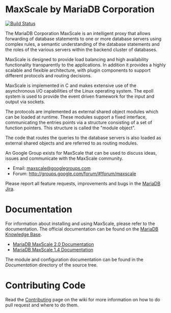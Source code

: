 # MaxScale by MariaDB Corporation

[![Build Status](https://travis-ci.org/mariadb-corporation/MaxScale.svg?branch=develop)](https://travis-ci.org/mariadb-corporation/MaxScale)

The MariaDB Corporation MaxScale is an intelligent proxy that allows
forwarding of database statements to one or more database servers using
complex rules, a semantic understanding of the database statements and the
roles of the various servers within the backend cluster of databases.

MaxScale is designed to provide load balancing and high availability
functionality transparently to the applications. In addition it provides
a highly scalable and flexible architecture, with plugin components to
support different protocols and routing decisions.

MaxScale is implemented in C and makes extensive use of the
asynchronous I/O capabilities of the Linux operating system. The epoll
system is used to provide the event driven framework for the input and
output via sockets.

The protocols are implemented as external shared object modules which
can be loaded at runtime. These modules support a fixed interface,
communicating the entries points via a structure consisting of a set of
function pointers. This structure is called the "module object".

The code that routes the queries to the database servers is also loaded
as external shared objects and are referred to as routing modules.

An Google Group exists for MaxScale that can be used to discuss ideas,
issues and communicate with the MaxScale community.

- Email: maxscale@googlegroups.com
- Forum: http://groups.google.com/forum/#!forum/maxscale

Please report all feature requests, improvements and bugs in the [MariaDB Jira](https://jira.mariadb.org/projects/MXS/issues).

# Documentation

For information about installing and using MaxScale, please refer to the
documentation. The official documentation can be found on the
[MariaDB Knowledge Base](https://mariadb.com/kb/en/mariadb-enterprise/maxscale/).

- [MariaDB MaxScale 2.0 Documentation](https://mariadb.com/kb/en/mariadb-enterprise/mariadb-maxscale-20-contents/)
- [MariaDB MaxScale 1.4 Documentation](https://mariadb.com/kb/en/mariadb-enterprise/mariadb-maxscale-14/maxscale-maxscale-contents/)

The module and configuration documentation can be found in the _Documentation_
directory of the source tree.

# Contributing Code

Read the [Contributing](https://github.com/mariadb-corporation/MaxScale/wiki/Contributing)
page on the wiki for more information on how to do pull request and where to do
them.
